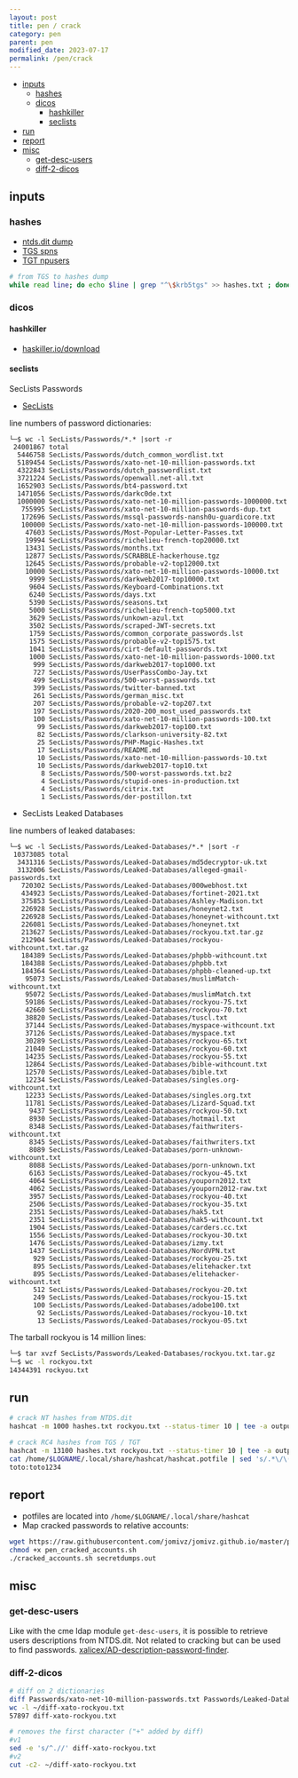 ```yaml
---
layout: post
title: pen / crack
category: pen
parent: pen
modified_date: 2023-07-17
permalink: /pen/crack
---
```


<!-- vscode-markdown-toc -->
* [inputs](#inputs)
	* [hashes](#hashes)
	* [dicos](#dicos)
		* [hashkiller](#hashkiller)
		* [seclists](#seclists)
* [run](#run)
* [report](#report)
* [misc](#misc)
	* [get-desc-users](#get-desc-users)
	* [diff-2-dicos](#diff-2-dicos)

<!-- vscode-markdown-toc-config
	numbering=false
	autoSave=true
	/vscode-markdown-toc-config -->
<!-- /vscode-markdown-toc -->

## <a name='inputs'></a>inputs

### <a name='hashes'></a>hashes

* [ntds.dit dump](pen/win/creds#ntds.dit)
* [TGS spns](/pen/ad/discov#shoot-spns)
* [TGT npusers](/pen/ad/discov#shoot-npusers)

```sh
# from TGS to hashes dump
while read line; do echo $line | grep "^\$krb5tgs" >> hashes.txt ; done < tgs.txt
```

### <a name='dicos'></a>dicos

#### <a name='hashkiller'></a>hashkiller

* [haskiller.io/download](https://hashkiller.io/download)

#### <a name='seclists'></a>seclists

SecLists Passwords

* [SecLists](https://github.com/danielmiessler/SecLists)

line numbers of password dictionaries:
```
└─$ wc -l SecLists/Passwords/*.* |sort -r
 24001867 total
  5446758 SecLists/Passwords/dutch_common_wordlist.txt
  5189454 SecLists/Passwords/xato-net-10-million-passwords.txt
  4322843 SecLists/Passwords/dutch_passwordlist.txt
  3721224 SecLists/Passwords/openwall.net-all.txt
  1652903 SecLists/Passwords/bt4-password.txt
  1471056 SecLists/Passwords/darkc0de.txt
  1000000 SecLists/Passwords/xato-net-10-million-passwords-1000000.txt
   755995 SecLists/Passwords/xato-net-10-million-passwords-dup.txt
   172696 SecLists/Passwords/mssql-passwords-nansh0u-guardicore.txt
   100000 SecLists/Passwords/xato-net-10-million-passwords-100000.txt
    47603 SecLists/Passwords/Most-Popular-Letter-Passes.txt
    19994 SecLists/Passwords/richelieu-french-top20000.txt
    13431 SecLists/Passwords/months.txt
    12877 SecLists/Passwords/SCRABBLE-hackerhouse.tgz
    12645 SecLists/Passwords/probable-v2-top12000.txt
    10000 SecLists/Passwords/xato-net-10-million-passwords-10000.txt
     9999 SecLists/Passwords/darkweb2017-top10000.txt
     9604 SecLists/Passwords/Keyboard-Combinations.txt
     6240 SecLists/Passwords/days.txt
     5390 SecLists/Passwords/seasons.txt
     5000 SecLists/Passwords/richelieu-french-top5000.txt
     3629 SecLists/Passwords/unkown-azul.txt
     3502 SecLists/Passwords/scraped-JWT-secrets.txt
     1759 SecLists/Passwords/common_corporate_passwords.lst
     1575 SecLists/Passwords/probable-v2-top1575.txt
     1041 SecLists/Passwords/cirt-default-passwords.txt
     1000 SecLists/Passwords/xato-net-10-million-passwords-1000.txt
      999 SecLists/Passwords/darkweb2017-top1000.txt
      727 SecLists/Passwords/UserPassCombo-Jay.txt
      499 SecLists/Passwords/500-worst-passwords.txt
      399 SecLists/Passwords/twitter-banned.txt
      261 SecLists/Passwords/german_misc.txt
      207 SecLists/Passwords/probable-v2-top207.txt
      197 SecLists/Passwords/2020-200_most_used_passwords.txt
      100 SecLists/Passwords/xato-net-10-million-passwords-100.txt
       99 SecLists/Passwords/darkweb2017-top100.txt
       82 SecLists/Passwords/clarkson-university-82.txt
       25 SecLists/Passwords/PHP-Magic-Hashes.txt
       17 SecLists/Passwords/README.md
       10 SecLists/Passwords/xato-net-10-million-passwords-10.txt
       10 SecLists/Passwords/darkweb2017-top10.txt
        8 SecLists/Passwords/500-worst-passwords.txt.bz2
        4 SecLists/Passwords/stupid-ones-in-production.txt
        4 SecLists/Passwords/citrix.txt
        1 SecLists/Passwords/der-postillon.txt
```

* SecLists Leaked Databases

line numbers of leaked databases:
```
└─$ wc -l SecLists/Passwords/Leaked-Databases/*.* |sort -r
 10373085 total
  3431316 SecLists/Passwords/Leaked-Databases/md5decryptor-uk.txt
  3132006 SecLists/Passwords/Leaked-Databases/alleged-gmail-passwords.txt
   720302 SecLists/Passwords/Leaked-Databases/000webhost.txt
   434923 SecLists/Passwords/Leaked-Databases/fortinet-2021.txt
   375853 SecLists/Passwords/Leaked-Databases/Ashley-Madison.txt
   226928 SecLists/Passwords/Leaked-Databases/honeynet2.txt
   226928 SecLists/Passwords/Leaked-Databases/honeynet-withcount.txt
   226081 SecLists/Passwords/Leaked-Databases/honeynet.txt
   213627 SecLists/Passwords/Leaked-Databases/rockyou.txt.tar.gz
   212904 SecLists/Passwords/Leaked-Databases/rockyou-withcount.txt.tar.gz
   184389 SecLists/Passwords/Leaked-Databases/phpbb-withcount.txt
   184388 SecLists/Passwords/Leaked-Databases/phpbb.txt
   184364 SecLists/Passwords/Leaked-Databases/phpbb-cleaned-up.txt
    95073 SecLists/Passwords/Leaked-Databases/muslimMatch-withcount.txt
    95072 SecLists/Passwords/Leaked-Databases/muslimMatch.txt
    59186 SecLists/Passwords/Leaked-Databases/rockyou-75.txt
    42660 SecLists/Passwords/Leaked-Databases/rockyou-70.txt
    38820 SecLists/Passwords/Leaked-Databases/tuscl.txt
    37144 SecLists/Passwords/Leaked-Databases/myspace-withcount.txt
    37126 SecLists/Passwords/Leaked-Databases/myspace.txt
    30289 SecLists/Passwords/Leaked-Databases/rockyou-65.txt
    21040 SecLists/Passwords/Leaked-Databases/rockyou-60.txt
    14235 SecLists/Passwords/Leaked-Databases/rockyou-55.txt
    12864 SecLists/Passwords/Leaked-Databases/bible-withcount.txt
    12570 SecLists/Passwords/Leaked-Databases/bible.txt
    12234 SecLists/Passwords/Leaked-Databases/singles.org-withcount.txt
    12233 SecLists/Passwords/Leaked-Databases/singles.org.txt
    11781 SecLists/Passwords/Leaked-Databases/Lizard-Squad.txt
     9437 SecLists/Passwords/Leaked-Databases/rockyou-50.txt
     8930 SecLists/Passwords/Leaked-Databases/hotmail.txt
     8348 SecLists/Passwords/Leaked-Databases/faithwriters-withcount.txt
     8345 SecLists/Passwords/Leaked-Databases/faithwriters.txt
     8089 SecLists/Passwords/Leaked-Databases/porn-unknown-withcount.txt
     8088 SecLists/Passwords/Leaked-Databases/porn-unknown.txt
     6163 SecLists/Passwords/Leaked-Databases/rockyou-45.txt
     4064 SecLists/Passwords/Leaked-Databases/youporn2012.txt
     4062 SecLists/Passwords/Leaked-Databases/youporn2012-raw.txt
     3957 SecLists/Passwords/Leaked-Databases/rockyou-40.txt
     2506 SecLists/Passwords/Leaked-Databases/rockyou-35.txt
     2351 SecLists/Passwords/Leaked-Databases/hak5.txt
     2351 SecLists/Passwords/Leaked-Databases/hak5-withcount.txt
     1904 SecLists/Passwords/Leaked-Databases/carders.cc.txt
     1556 SecLists/Passwords/Leaked-Databases/rockyou-30.txt
     1476 SecLists/Passwords/Leaked-Databases/izmy.txt
     1437 SecLists/Passwords/Leaked-Databases/NordVPN.txt
      929 SecLists/Passwords/Leaked-Databases/rockyou-25.txt
      895 SecLists/Passwords/Leaked-Databases/elitehacker.txt
      895 SecLists/Passwords/Leaked-Databases/elitehacker-withcount.txt
      512 SecLists/Passwords/Leaked-Databases/rockyou-20.txt
      249 SecLists/Passwords/Leaked-Databases/rockyou-15.txt
      100 SecLists/Passwords/Leaked-Databases/adobe100.txt
       92 SecLists/Passwords/Leaked-Databases/rockyou-10.txt
       13 SecLists/Passwords/Leaked-Databases/rockyou-05.txt
```

The tarball rockyou is 14 million lines:

```sh
└─$ tar xvzf SecLists/Passwords/Leaked-Databases/rockyou.txt.tar.gz
└─$ wc -l rockyou.txt
14344391 rockyou.txt
```

## <a name='run'></a>run
```sh
# crack NT hashes from NTDS.dit
hashcat -m 1000 hashes.txt rockyou.txt --status-timer 10 | tee -a output.txt

# crack RC4 hashes from TGS / TGT
hashcat -m 13100 hashes.txt rockyou.txt --status-timer 10 | tee -a output.txt
cat /home/$LOGNAME/.local/share/hashcat/hashcat.potfile | sed 's/.*\/\(.*\)\*.*:\(.*\)/\1:\2/'
toto:toto1234
```

## <a name='report'></a>report

* potfiles are located into ```/home/$LOGNAME/.local/share/hashcat```
* Map cracked passwords to relative accounts:

```sh
wget https://raw.githubusercontent.com/jomivz/jomivz.github.io/master/playbook/pen_cracked_accounts.sh
chmod +x pen_cracked_accounts.sh
./cracked_accounts.sh secretdumps.out 
```

## <a name='misc'></a>misc 

### <a name='get-desc-users'></a>get-desc-users

Like with the cme ldap module ```get-desc-users```, it is possible to retrieve users descriptions from NTDS.dit.
Not related to cracking but can be used to find passwords.
[xalicex/AD-description-password-finder](https://github.com/xalicex/AD-description-password-finder).

### <a name='diff-2-dicos'></a>diff-2-dicos
```sh
# diff on 2 dictionaries
diff Passwords/xato-net-10-million-passwords.txt Passwords/Leaked-Databases/rockyou-75.txt -u | grep "^+" > ~/diff-xato-rockyou.txt
wc -l ~/diff-xato-rockyou.txt
57897 diff-xato-rockyou.txt

# removes the first character ("+" added by diff)
#v1
sed -e 's/^.//' diff-xato-rockyou.txt
#v2
cut -c2- ~/diff-xato-rockyou.txt
```
